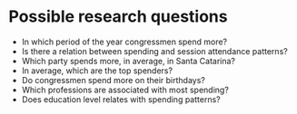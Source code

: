 # Possible research questions

- In which period of the year congressmen spend more?
- Is there a relation between spending and session attendance patterns?
- Which party spends more, in average, in Santa Catarina?
- In average, which are the top spenders?
- Do congressmen spend more on their birthdays?
- Which professions are associated with most spending?
- Does education level relates with spending patterns?